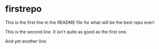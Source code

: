 # firstrepo

This is the first line in the README file for what will be the best repo ever!

This is the second line. It isn't quite as good as the first one.

And yet another line.